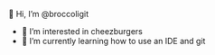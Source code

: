  👋 Hi, I’m @broccoligit
- 👀 I’m interested in cheezburgers
- 🌱 I’m currently learning how to use an IDE and git
